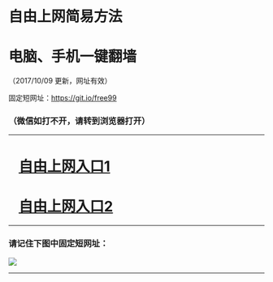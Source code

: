 ﻿# 自由上网简易方法

# 电脑、手机一键翻墙

（2017/10/09 更新，网址有效）

固定短网址：https://git.io/free99

### （微信如打不开，请转到浏览器打开）


***





# &nbsp;&nbsp; <a href="http://ft1741314648.fwq-tz-1001.info/fwqtz01.html?t=100900118634 " target="_blank">自由上网入口1</a>
# &nbsp;&nbsp; <a href="http://ft3161412061.fwq-tz-1002.info/fwqtz02.html?t=100900119752 " target="_blank">自由上网入口2</a>
***

### 请记住下图中固定短网址：

<img src="https://s3-us-west-2.amazonaws.com/fwq-1001/yjfq-20170905okok.png" /> 


***


